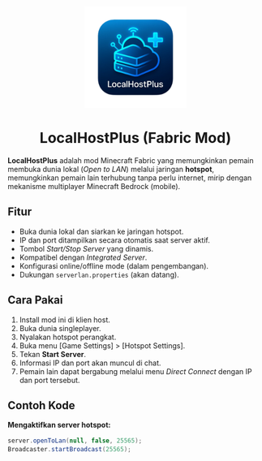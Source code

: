 <p align="center">
  <img src=".github/workflows/assets/logo.png" alt="LocalHostPlus Logo" width="200"/>
</p>

<h1 align="center">LocalHostPlus (Fabric Mod)</h1>

**LocalHostPlus** adalah mod Minecraft Fabric yang memungkinkan pemain membuka dunia lokal (*Open to LAN*) melalui jaringan **hotspot**, memungkinkan pemain lain terhubung tanpa perlu internet, mirip dengan mekanisme multiplayer Minecraft Bedrock (mobile).

## Fitur

- Buka dunia lokal dan siarkan ke jaringan hotspot.
- IP dan port ditampilkan secara otomatis saat server aktif.
- Tombol *Start/Stop Server* yang dinamis.
- Kompatibel dengan *Integrated Server*.
- Konfigurasi online/offline mode (dalam pengembangan).
- Dukungan `serverlan.properties` (akan datang).

## Cara Pakai

1. Install mod ini di klien host.
2. Buka dunia singleplayer.
3. Nyalakan hotspot perangkat.
4. Buka menu [Game Settings] > [Hotspot Settings].
5. Tekan **Start Server**.
6. Informasi IP dan port akan muncul di chat.
7. Pemain lain dapat bergabung melalui menu *Direct Connect* dengan IP dan port tersebut.

## Contoh Kode

**Mengaktifkan server hotspot:**
```java
server.openToLan(null, false, 25565);
Broadcaster.startBroadcast(25565);
